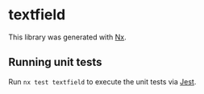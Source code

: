 # textfield

This library was generated with [Nx](https://nx.dev).

## Running unit tests

Run `nx test textfield` to execute the unit tests via [Jest](https://jestjs.io).
